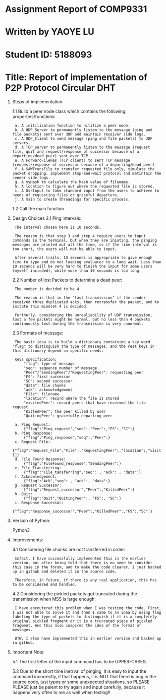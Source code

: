 # Assignment Report of COMP9331

# Written by YAOYE LU

# Student ID: 5188093

# Title: Report of implementation of P2P Protocol Circular DHT

1. Steps of implementation

    1.1 Build a peer node class which contains the following properties/functions:

        a. A initilization function to nitilize a peer node.
        b. A UDP_Server to permanently listen to the message (ping and file packets) sent over UDP and maintain receiver side logs.
        c. A UDP_Client to send message (ping and file packets) to UDP servers.
        d. A TCP_server to permanently listen to the message (request file, quit and request/response of successor because of a departing/dead peer) sent over TCP.
        e. A ForwardFileRes (TCP client) to sent TCP message (request/response of successor because of a departing/dead peer)
        f. A SAWTransFile to transfer requested file only, simulate the packet dropping, implement stop-and-wait protocol and matintain the sender side logs.
        g. A myHash to calculate the hash value of filename.
        h. A location to figure out where the requested file is stored.
        i. A UsrInput to take standard input from the users to achieve to needs of requesting files or graceful departure.
        j. A main to create threadings for specific process.
    
    1.2 Call the main function

2. Design Choices
    2.1 Ping intervals:

        The interval chosen here is 10 seconds. 

        The reason is that step 3 and step 4 require users to input commands in the terminal, but when they are inputing, the pinging messages are printed out all the time, so if the time interval is too short, the users will not be able to input.

        After several trails, 10 seconds is appropriate to give enough time to type and do not leading evaluator to a long wait. Less than 10 seconds will be very hard to finish the input for some users (myself included), while more than 10 seconds is too long.

    2.2 Number of lost Packets to determine a dead peer:

        The number is decided to be 4.

        The reason is that in the "fast transmission" if the sender received three duplicated acks, then retransfer the packet, and to imitate this mindset 4 is decided.

        Furtherly, considering the unrealiability of UDP transmission, lost a few packets might be normal, but no less than 4 packets continuously lost during the transmission is very unnormal.

    2.3 Formats of message:
    
        The basic idea is to build a dictionary containing a key word "flag" to distinguish the type of messages, and the rest keys in this dictionary depend on specific needs.
        
        Keys specification:
            "flag": type of message
            "seq": sequence number of message
            "Peer"/"SendingPeer"/"RequestingPeer": requesting peer
            "FS": first successor
            "SC": second successor
            "data": file chunks
            "ack": acknowledgement
            "File": filename
            "lacation": record where the file is stored
            "visitedPeer": record peers that have received the file request
            "KilledPeer": the peer killed by user
            "QuitingPeer": gracefully departing peer

        a. Ping Request:
            {"flag":"Ping_request","seq":,"Peer":,"FS":,"SC":}
        b. Ping Response:
            {"flag":"Ping_response","seq":,"Peer":}
        c. Request File:
            {"flag":"Request_File","File":,"RequestingPeer":,"location":,"visitedPeer":[]}
        d. File Found Response:
            {"flag":"FileFound_response","SendingPeer":}
        e. File Transferring:
            {"flag":"File_tansferring","seq": , "ack": , "data":}
        f. Acknowledgement:
            {"flag":"Ack","seq": , "ack":, "data":}
        g. Request Successor:
            {"flag":"Request_successor","Peer":,"KilledPeer":}
        h. Quit:
            {"flag":"Quit","QuitingPeer":, "FS":, "SC":}
        i. Response Successor:
            {"flag":"Response_successor","Peer":,"KilledPeer":,"FS":,"SC":}

3. Version of Python:

    Python3

4. Improvements:

    4.1 Considering file chunks are not transferred in order:

        Infact, I have successfully implemented this in the earlier version, but after being told that there is no need to consider this case in the forum, and to make the code clearer, I just backed up in github and deleted it in the source code.

        Therefore, in future, if there is any real application, this has to be considered and handled.
    
    4.2 Considering the pickled packets got truncated during the transmission when MSS is large enough:

        I have encoutered this problem when I was testing the code. First, I was not able to solve it and then I came to an idea by using flag labeling the type of packets to distinguish if it is a completely original pickled fragment or it is a truncated piece of pickled fragment. And this also inspired the idea of the format of messages.

        BTW, I also have implemented this in earlier version and backed up in github.

5. Important Note:

    5.1 The first letter of the input command has to be UPPER-CASES.

    5.2 Due to the short time inetrval of pinging, it is easy to input the command incorrectly, if that happens, it is NOT that there is bug in the source code, just typos or some unexpected situations, so PLEASE PLEASE just be paient to try again and input carefully, because it happens very often to me as well when testing!!